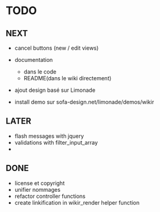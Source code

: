 # TODO #

## NEXT ##


* cancel buttons (new / edit views)


* documentation
    * dans le code
    * README(dans le wiki directement)
* ajout design basé sur Limonade
* install demo sur sofa-design.net/limonade/demos/wikir

## LATER ##

* flash messages with jquery
* validations with filter_input_array
* 

## DONE ##

* license et copyright
* unifier nommages
* refactor controller functions
* create linkification in wikir_render helper function

